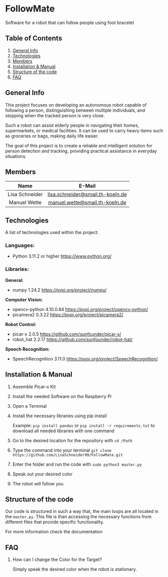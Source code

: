 # FollowMate
Software for a robot that can follow people using foot bracelet

## Table of Contents
1. [General Info](#general-info)
2. [Technologies](#technologies)
3. [Members](#members)
4. [Installation & Manual](#installation--manual)
5. [Structure of the code](#Structure-of-the-code)
6. [FAQ](#faq)

## General Info


This project focuses on developing an autonomous robot capable of following a person, distinguishing between multiple individuals, and stopping when the tracked person is very close.

Such a robot can assist elderly people in navigating their homes, supermarkets, or medical facilities. It can be used to carry heavy items such as groceries or bags, making daily life easier.

The goal of this project is to create a reliable and intelligent solution for person detection and tracking, providing practical assistance in everyday situations.

## Members

| Name     | E-Mail |
| :---:        |    :----:   |
| Lisa Schneider      | lisa.schneider@smail.th-koeln.de       |
| Manuel Wette   | manuel.wette@smail.th-koeln.de        |

## Technologies

A list of technologies used within the project:

### Languages:

* Python 3.11.2 or higher <https://www.python.org/>

### Libraries:

**General:**
* numpy 1.24.2 <https://pypi.org/project/numpy/>

**Computer Vision:**
* opencv-python 4.10.0.84 <https://pypi.org/project/opencv-python/>
* picamera2 0.3.22 <https://pypi.org/project/picamera2/>

**Robot Control:**
* picar-x 2.0.5 <https://github.com/sunfounder/picar-x/>
* robot_hat 2.2.17 <https://github.com/sunfounder/robot-hat/>

**Speech Recognition:**
* SpeechRecognition 3.11.0 <https://pypi.org/project/SpeechRecognition/>

## Installation & Manual

1. Assemble Picar-x Kit
2. Install the needed Software on the Raspberry Pi
3. Open a Terminal
4. Install the necessary libraries using pip install 
    
    Example: `pip install pandas` or `pip install -r requirements.txt` to download all needed libraries with one command
5. Go to the desired location for the repository with `cd /Path`
6. Type the command  into your terminal `git clone https://github.com/LisaSchneider99/FollowMate.git`
7. Enter the folder and run the code with `sudo python3 master.py`
8. Speak out your desired color
9. The robot will follow you

## Structure of the code

Our code is structured in such a way that, the main loops are all located in the `master.py`. This file is than accessing the necessary 
functions from different files that provide specific functionality.

For more information check the documentation

## FAQ

1. How can I change the Color for the Target?

    Simply speak the desired color when the robot is stationary.

